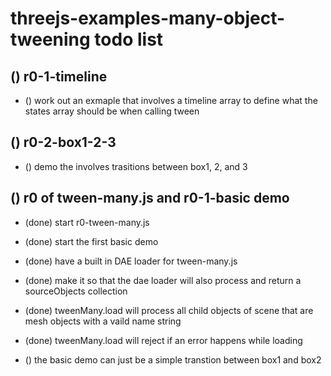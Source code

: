 ﻿# threejs-examples-many-object-tweening todo list

## () r0-1-timeline
* () work out an exmaple that involves a timeline array to define what the states array should be when calling tween

## () r0-2-box1-2-3
* () demo the involves trasitions between box1, 2, and 3

## () r0 of tween-many.js and r0-1-basic demo
* (done) start r0-tween-many.js
* (done) start the first basic demo
* (done) have a built in DAE loader for tween-many.js
* (done) make it so that the dae loader will also process and return a sourceObjects collection
* (done) tweenMany.load will process all child objects of scene that are mesh objects with a vaild name string
* (done) tweenMany.load will reject if an error happens while loading


* () the basic demo can just be a simple transtion between box1 and box2
